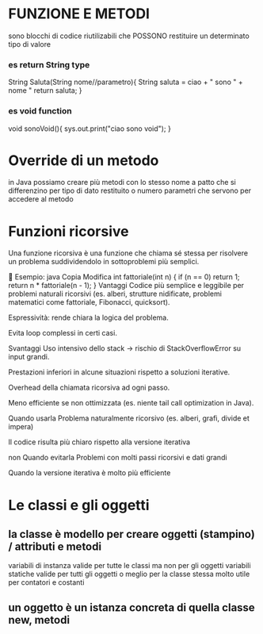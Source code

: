 # FUNZIONE E METODI

sono blocchi di codice riutilizabili che POSSONO restituire un determinato tipo di valore

### es return String type

String Saluta(String nome//parametro){
String saluta = ciao + " sono " + nome "
return saluta;
}

### es void function

void sonoVoid(){
sys.out.print("ciao sono void");
}

# Override di un metodo

in Java possiamo creare più metodi con lo stesso nome a patto che si differenzino per tipo di dato restituito
o numero parametri che servono per accedere al metodo

# Funzioni ricorsive

Una funzione ricorsiva è una funzione che chiama sé stessa per risolvere un problema suddividendolo in sottoproblemi più semplici.

🔸 Esempio:
java
Copia
Modifica
int fattoriale(int n) {
if (n == 0) return 1;
return n \* fattoriale(n - 1);
}
Vantaggi
Codice più semplice e leggibile per problemi naturali ricorsivi (es. alberi, strutture nidificate, problemi matematici come fattoriale, Fibonacci, quicksort).

Espressività: rende chiara la logica del problema.

Evita loop complessi in certi casi.

Svantaggi
Uso intensivo dello stack → rischio di StackOverflowError su input grandi.

Prestazioni inferiori in alcune situazioni rispetto a soluzioni iterative.

Overhead della chiamata ricorsiva ad ogni passo.

Meno efficiente se non ottimizzata (es. niente tail call optimization in Java).

Quando usarla
Problema naturalmente ricorsivo (es. alberi, grafi, divide et impera)

Il codice risulta più chiaro rispetto alla versione iterativa

non Quando evitarla
Problemi con molti passi ricorsivi e dati grandi

Quando la versione iterativa è molto più efficiente

# Le classi e gli oggetti

## la classe è modello per creare oggetti (stampino) / attributi e metodi

variabili di instanza valide per tutte le classi ma non per gli oggetti
variabili statiche valide per tutti gli oggetti o meglio per la classe stessa molto utile per contatori e costanti

## un oggetto è un istanza concreta di quella classe new, metodi
